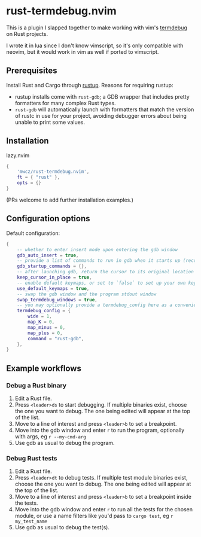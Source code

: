 # rust-termdebug.nvim

This is a plugin I slapped together to make working with vim's [termdebug][termdebug] on Rust projects.

I wrote it in lua since I don't know vimscript, so it's only compatible with neovim, but it would work in vim as well if ported to vimscript.

## Prerequisites

Install Rust and Cargo through [rustup][rustup]. Reasons for requiring rustup:

 - rustup installs come with `rust-gdb`; a GDB wrapper that includes pretty formatters for many complex Rust types.
 - `rust-gdb` will automatically launch with formatters that match the version of rustc in use for your project, avoiding debugger errors about being unable to print some values.

## Installation

lazy.nvim
```lua
{
    'mwcz/rust-termdebug.nvim',
    ft = { "rust" },
    opts = {}
}
```

(PRs welcome to add further installation examples.)

## Configuration options

Default configuration:

```lua
{
	-- whether to enter insert mode upon entering the gdb window
	gdb_auto_insert = true,
	-- provide a list of commands to run in gdb when it starts up (recommend putting the commands in your gdbinit instead, but this is offered for gdb startup commands specific to vim)
	gdb_startup_commands = {},
	-- after launching gdb, return the cursor to its original location instead of moving it to the new gdb window; this is useful because you must launch gdb, then set breakpoints, then return to the gdb window to issue commands
	keep_cursor_in_place = true,
	-- enable default keymaps, or set to `false` to set up your own keymaps
	use_default_keymaps = true,
	-- swap the gdb window and the program stdout window
    swap_termdebug_windows = true,
	-- you may optionally provide a termdebug_config here as a convenience, but you may instead set up termdebug_config as described in `:help termdebug_config` (if termdebug_config is already initialized, this setting will do nothing)
	termdebug_config = {
		wide = 1,
		map_K = 0,
		map_minus = 0,
		map_plus = 0,
		command = "rust-gdb",
	},
}
```

## Example workflows

### Debug a Rust binary

 1. Edit a Rust file.
 2. Press `<leader>ds` to start debugging.  If multiple binaries exist, choose the one you want to debug.  The one being edited will appear at the top of the list.
 3. Move to a line of interest and press `<leader>b` to set a breakpoint.
 4. Move into the gdb window and enter `r` to run the program, optionally with args, eg `r --my-cmd-arg`
 5. Use gdb as usual to debug the program.

### Debug Rust tests

 1. Edit a Rust file.
 2. Press `<leader>dt` to debug tests.  If multiple test module binaries exist, choose the one you want to debug.  The one being edited will appear at the top of the list.
 3. Move to a line of interest and press `<leader>b` to set a breakpoint inside the tests.
 4. Move into the gdb window and enter `r` to run all the tests for the chosen module, or use a name filters like you'd pass to `cargo test`, eg `r my_test_name`
 5. Use gdb as usual to debug the test(s).


[termdebug]: https://vimhelp.org/terminal.txt.html#terminal-debug
[rustup]: https://rustup.rs/
[gdb]: https://sourceware.org/gdb/
